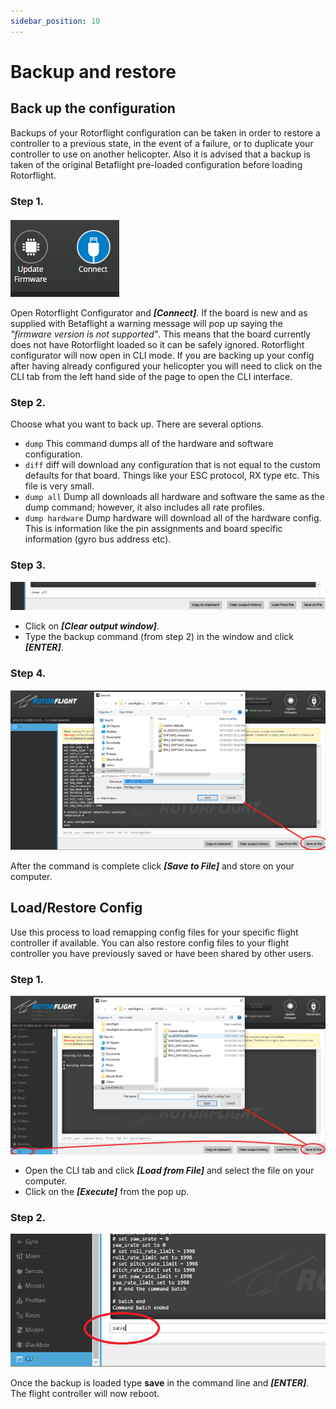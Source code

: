 ```yaml
---
sidebar_position: 10
---
```

# Backup and restore
## Back up the configuration
Backups of your Rotorflight configuration can be taken in order to restore a controller to a previous state, in the event of a failure, or to duplicate your controller to use on another helicopter. Also it is advised that a backup is taken of the original Betaflight pre-loaded configuration before loading Rotorflight. 

### Step 1.
![Step 1](./img/restore-1.png)

Open Rotorflight Configurator and **_[Connect]_**. If the board is new and as supplied with Betaflight a warning message will pop up saying the _"firmware version is not supported"_. This means that the board currently does not have Rotorflight loaded so it can be safely ignored. Rotorflight configurator will now open in CLI mode. If you are backing up your config after having already configured your helicopter you will need to click on the CLI tab from the left hand side of the page to open the CLI interface.

### Step 2. 
Choose what you want to back up. There are several options. 

* `dump`
This command dumps all of the hardware and software configuration. 
* `diff`
diff will download any configuration that is not equal to the custom defaults for that board. Things like your ESC protocol, RX type etc. This file is very small.   
* `dump all`
Dump all downloads all hardware and software the same as the dump command; however, it also includes all rate profiles.  
* `dump hardware`
Dump hardware will download all of the hardware config. This is information like the pin assignments and board specific information (gyro bus address etc).  

### Step 3.
![Step 3](./img/restore-2.png)
* Click on **_[Clear output window]_**.  
* Type the backup command (from step 2) in the window and click **_[ENTER]_**. 

### Step 4.
![Step 4](./img/restore-3.png)

After the command is complete click **_[Save to File]_** and store on your computer.  

## Load/Restore Config
Use this process to load remapping config files for your specific flight controller if available.
You can also restore config files to your flight controller you have previously saved or have been shared by other users. 

### Step 1.
![Step 1](./img/restore-4.png)
* Open the CLI tab and click **_[Load from File]_** and select the file on your computer.  
* Click on the **_[Execute]_** from the pop up.
  
### Step 2.
![Step 2](./img/restore-5.png)

Once the backup is loaded type **save** in the command line and **_[ENTER]_**. The flight controller will now reboot.


